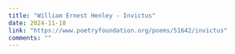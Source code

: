```yaml
---
title: "William Ernest Henley - Invictus"
date: 2024-11-18
link: "https://www.poetryfoundation.org/poems/51642/invictus"
comments: ""
---
```



